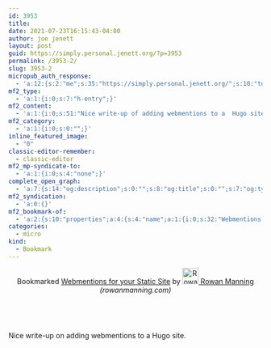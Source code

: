 ```yaml
---
id: 3953
title: 
date: 2021-07-23T16:15:43-04:00
author: joe jenett
layout: post
guid: https://simply.personal.jenett.org/?p=3953
permalink: /3953-2/
slug: 3953-2
micropub_auth_response:
  - 'a:12:{s:2:"me";s:35:"https://simply.personal.jenett.org/";s:10:"token_type";s:6:"Bearer";s:4:"uuid";s:36:"1616ae3d-7caf-4764-a335-f6ff25801d22";s:5:"scope";s:20:"create delete update";s:9:"issued_by";s:62:"https://simply.personal.jenett.org/wp-json/indieauth/1.0/token";s:9:"client_id";s:20:"https://omnibear.com";s:11:"client_name";s:8:"Omnibear";s:11:"client_icon";s:29:"https://omnibear.com/logo.svg";s:9:"issued_at";i:1619428303;s:4:"user";s:1:"1";s:13:"last_accessed";i:1627071013;s:7:"last_ip";s:14:"76.112.130.179";}'
mf2_type:
  - 'a:1:{i:0;s:7:"h-entry";}'
mf2_content:
  - 'a:1:{i:0;s:51:"Nice write-up of adding webmentions to a  Hugo site";}'
mf2_category:
  - 'a:1:{i:0;s:0:"";}'
inline_featured_image:
  - "0"
classic-editor-remember:
  - classic-editor
mf2_mp-syndicate-to:
  - 'a:1:{i:0;s:4:"none";}'
complete_open_graph:
  - 'a:7:{s:14:"og:description";s:0:"";s:8:"og:title";s:0:"";s:7:"og:type";s:0:"";s:12:"twitter:card";s:7:"summary";s:15:"twitter:creator";s:0:"";s:19:"twitter:description";s:0:"";s:8:"og:image";s:0:"";}'
mf2_syndication:
  - 'a:0:{}'
mf2_bookmark-of:
  - 'a:2:{s:10:"properties";a:4:{s:4:"name";a:1:{i:0;s:32:"Webmentions for your Static Site";}s:3:"url";a:1:{i:0;s:64:"https://rowanmanning.com/posts/webmentions-for-your-static-site/";}s:11:"publication";a:1:{i:0;s:16:"rowanmanning.com";}s:6:"author";a:2:{s:4:"type";a:1:{i:0;s:6:"h-card";}s:10:"properties";a:3:{s:4:"name";a:1:{i:0;s:14:" Rowan Manning";}s:3:"url";a:1:{i:0;s:25:"https://rowanmanning.com/";}s:5:"photo";a:1:{i:0;s:40:"https://rowanmanning.com/about/rowan.png";}}}}s:4:"type";s:4:"cite";}'
categories:
  - micro
kind:
  - Bookmark
---
```

<div class="entry-reaction"><section class="response u-bookmark-of h-cite"><header><span class="kind-display-text">Bookmarked</span> <a href="https://rowanmanning.com/posts/webmentions-for-your-static-site/" class="p-name u-url">Webmentions for your Static Site</a> by <a href="https://rowanmanning.com/" class="h-card p-author"><img class="u-photo" src="https://rowanmanning.com/about/rowan.png" alt=" Rowan Manning" width="32" height="32"> Rowan Manning</a> <em>(<span class="p-publication">rowanmanning.com</span>)</em></header>
</section></div>
<div class="entry-content e-content" itemprop="description articleBody">
<p><br />Nice write-up on adding webmentions to a Hugo site.</p></div>